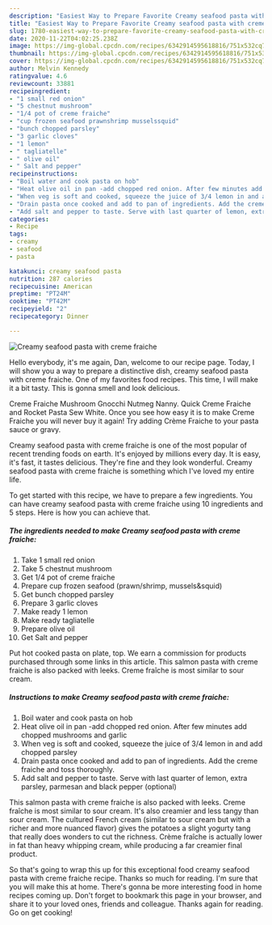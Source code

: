 ```yaml
---
description: "Easiest Way to Prepare Favorite Creamy seafood pasta with creme fraiche"
title: "Easiest Way to Prepare Favorite Creamy seafood pasta with creme fraiche"
slug: 1780-easiest-way-to-prepare-favorite-creamy-seafood-pasta-with-creme-fraiche
date: 2020-11-22T04:02:25.238Z
image: https://img-global.cpcdn.com/recipes/6342914595618816/751x532cq70/creamy-seafood-pasta-with-creme-fraiche-recipe-main-photo.jpg
thumbnail: https://img-global.cpcdn.com/recipes/6342914595618816/751x532cq70/creamy-seafood-pasta-with-creme-fraiche-recipe-main-photo.jpg
cover: https://img-global.cpcdn.com/recipes/6342914595618816/751x532cq70/creamy-seafood-pasta-with-creme-fraiche-recipe-main-photo.jpg
author: Melvin Kennedy
ratingvalue: 4.6
reviewcount: 33881
recipeingredient:
- "1 small red onion"
- "5 chestnut mushroom"
- "1/4 pot of creme fraiche"
- "cup frozen seafood prawnshrimp musselssquid"
- "bunch chopped parsley"
- "3 garlic cloves"
- "1 lemon"
- " tagliatelle"
- " olive oil"
- " Salt and pepper"
recipeinstructions:
- "Boil water and cook pasta on hob"
- "Heat olive oil in pan -add chopped red onion. After few minutes add chopped mushrooms and garlic"
- "When veg is soft and cooked, squeeze the juice of 3/4 lemon in and add chopped parsley"
- "Drain pasta once cooked and add to pan of ingredients. Add the creme fraiche and toss thoroughly."
- "Add salt and pepper to taste. Serve with last quarter of lemon, extra parsley, parmesan and black pepper (optional)"
categories:
- Recipe
tags:
- creamy
- seafood
- pasta

katakunci: creamy seafood pasta 
nutrition: 287 calories
recipecuisine: American
preptime: "PT24M"
cooktime: "PT42M"
recipeyield: "2"
recipecategory: Dinner

---
```



![Creamy seafood pasta with creme fraiche](https://img-global.cpcdn.com/recipes/6342914595618816/751x532cq70/creamy-seafood-pasta-with-creme-fraiche-recipe-main-photo.jpg)

Hello everybody, it's me again, Dan, welcome to our recipe page. Today, I will show you a way to prepare a distinctive dish, creamy seafood pasta with creme fraiche. One of my favorites food recipes. This time, I will make it a bit tasty. This is gonna smell and look delicious.

Creme Fraiche Mushroom Gnocchi Nutmeg Nanny. Quick Creme Fraiche and Rocket Pasta Sew White. Once you see how easy it is to make Creme Fraiche you will never buy it again! Try adding Crème Fraiche to your pasta sauce or gravy.

Creamy seafood pasta with creme fraiche is one of the most popular of recent trending foods on earth. It's enjoyed by millions every day. It is easy, it's fast, it tastes delicious. They're fine and they look wonderful. Creamy seafood pasta with creme fraiche is something which I've loved my entire life.


To get started with this recipe, we have to prepare a few ingredients. You can have creamy seafood pasta with creme fraiche using 10 ingredients and 5 steps. Here is how you can achieve that.

<!--inarticleads1-->

##### The ingredients needed to make Creamy seafood pasta with creme fraiche:

1. Take 1 small red onion
1. Take 5 chestnut mushroom
1. Get 1/4 pot of creme fraiche
1. Prepare cup frozen seafood (prawn/shrimp, mussels&amp;squid)
1. Get bunch chopped parsley
1. Prepare 3 garlic cloves
1. Make ready 1 lemon
1. Make ready  tagliatelle
1. Prepare  olive oil
1. Get  Salt and pepper


Put hot cooked pasta on plate, top. We earn a commission for products purchased through some links in this article. This salmon pasta with creme fraiche is also packed with leeks. Creme fraîche is most similar to sour cream. 

<!--inarticleads2-->

##### Instructions to make Creamy seafood pasta with creme fraiche:

1. Boil water and cook pasta on hob
1. Heat olive oil in pan -add chopped red onion. After few minutes add chopped mushrooms and garlic
1. When veg is soft and cooked, squeeze the juice of 3/4 lemon in and add chopped parsley
1. Drain pasta once cooked and add to pan of ingredients. Add the creme fraiche and toss thoroughly.
1. Add salt and pepper to taste. Serve with last quarter of lemon, extra parsley, parmesan and black pepper (optional)


This salmon pasta with creme fraiche is also packed with leeks. Creme fraîche is most similar to sour cream. It&#39;s also creamier and less tangy than sour cream. The cultured French cream (similar to sour cream but with a richer and more nuanced flavor) gives the potatoes a slight yogurty tang that really does wonders to cut the richness. Crème fraîche is actually lower in fat than heavy whipping cream, while producing a far creamier final product. 

So that's going to wrap this up for this exceptional food creamy seafood pasta with creme fraiche recipe. Thanks so much for reading. I'm sure that you will make this at home. There's gonna be more interesting food in home recipes coming up. Don't forget to bookmark this page in your browser, and share it to your loved ones, friends and colleague. Thanks again for reading. Go on get cooking!
